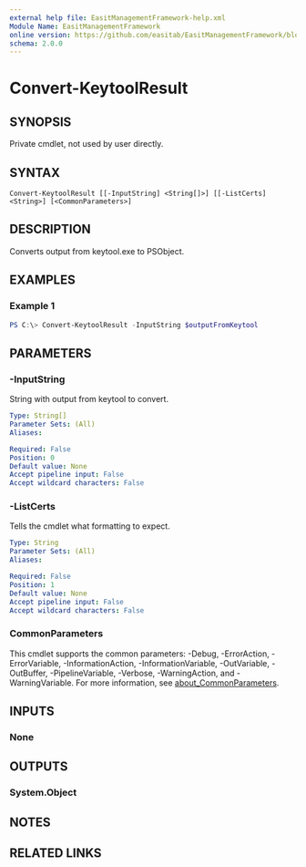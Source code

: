 ```yaml
---
external help file: EasitManagementFramework-help.xml
Module Name: EasitManagementFramework
online version: https://github.com/easitab/EasitManagementFramework/blob/development/docs/v1/Convert-KeytoolResult.md
schema: 2.0.0
---
```


# Convert-KeytoolResult

## SYNOPSIS

Private cmdlet, not used by user directly.

## SYNTAX

```
Convert-KeytoolResult [[-InputString] <String[]>] [[-ListCerts] <String>] [<CommonParameters>]
```

## DESCRIPTION

Converts output from keytool.exe to PSObject.

## EXAMPLES

### Example 1

```powershell
PS C:\> Convert-KeytoolResult -InputString $outputFromKeytool
```


## PARAMETERS

### -InputString

String with output from keytool to convert.

```yaml
Type: String[]
Parameter Sets: (All)
Aliases:

Required: False
Position: 0
Default value: None
Accept pipeline input: False
Accept wildcard characters: False
```

### -ListCerts

Tells the cmdlet what formatting to expect.

```yaml
Type: String
Parameter Sets: (All)
Aliases:

Required: False
Position: 1
Default value: None
Accept pipeline input: False
Accept wildcard characters: False
```

### CommonParameters

This cmdlet supports the common parameters: -Debug, -ErrorAction, -ErrorVariable, -InformationAction, -InformationVariable, -OutVariable, -OutBuffer, -PipelineVariable, -Verbose, -WarningAction, and -WarningVariable. For more information, see [about_CommonParameters](http://go.microsoft.com/fwlink/?LinkID=113216).

## INPUTS

### None
## OUTPUTS

### System.Object
## NOTES

## RELATED LINKS

